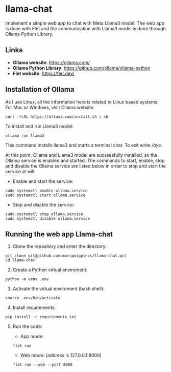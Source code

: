 # llama-chat

Implement a simple web app to chat with Meta Llama3 model. The web app is done with Flet and the communication with Llama3 model is done through Ollama Python Library. 

## Links

* **Ollama website**: https://ollama.com/
* **Ollama Python Library**: https://github.com/ollama/ollama-python
* **Flet website**: https://flet.dev/

## Installation of Ollama

As I use Linux, all the information here is related to Linux based systems. For Mac or Windows, visit Ollama website.

```console
curl -fsSL https://ollama.com/install.sh | sh
```

To install and run Llama3 model:

```console
ollama run llama3
```

This command installs llama3 and starts a terminal chat. To exit write */bye*. 

At this point, Ollama and Llama3 model are sucssesfully installed, so the Ollama service is enabled and started. The commands to start, enable, stop and disable the Ollama service are listed below in order to stop and start the service at will.

* Enable and start the service:

```console
sudo systemctl enable ollama.service
sudo systemctl start ollama.service
```

* Stop and disable the service:

```console
sudo systemctl stop ollama.service
sudo systemctl disable ollama.service
```

## Running the web app Llama-chat

1. Clone the repository and enter the directory:

```console
git clone git@github.com:marcpuigpinos/llama-chat.git
cd llama-chat
```

2. Create a Python virtual enviroment:

```console
python -m venv .env
```

3. Activate the virtual enviroment (bash shell):

```console
source .env/bin/activate
```

4. Install requirements:

```console
pip install -r requirements.txt
```

5. Run the code:

    - App mode:

    ```console
    flet run
    ```

    - Web mode: (address is 127.0.0.1:8000)
    
    ```console
    flet run --web --port 8000
    ```
